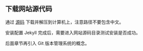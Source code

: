 ## 下载网站源代码

通过 [源码](https://github.com/academic532/academic532.github.io/archive/dev.zip) 下载并解压到计算机上，注意路径不要包含中文。

安装配置 Jekyll 完成后，需要进入网站源码目录测试安装是否成功。

后面章节再引入 Git 版本管理系统的概念。